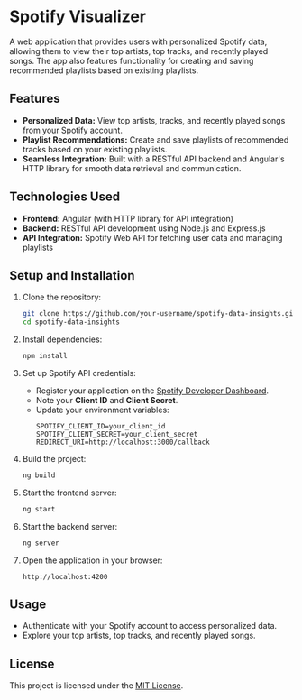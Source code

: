 
# Spotify Visualizer

A web application that provides users with personalized Spotify data, allowing them to view their top artists, top tracks, and recently played songs. The app also features functionality for creating and saving recommended playlists based on existing playlists.  

## Features  
- **Personalized Data:** View top artists, tracks, and recently played songs from your Spotify account.  
- **Playlist Recommendations:** Create and save playlists of recommended tracks based on your existing playlists.  
- **Seamless Integration:** Built with a RESTful API backend and Angular's HTTP library for smooth data retrieval and communication.  

## Technologies Used  
- **Frontend:** Angular (with HTTP library for API integration)  
- **Backend:** RESTful API development using Node.js and Express.js  
- **API Integration:** Spotify Web API for fetching user data and managing playlists  

## Setup and Installation  

1. Clone the repository:  
   ```bash  
   git clone https://github.com/your-username/spotify-data-insights.git  
   cd spotify-data-insights  
   ```  

2. Install dependencies:  
   ```bash  
   npm install  
   ```  

3. Set up Spotify API credentials:  
   - Register your application on the [Spotify Developer Dashboard](https://developer.spotify.com/dashboard/).  
   - Note your **Client ID** and **Client Secret**.  
   - Update your environment variables:  
     ```env  
     SPOTIFY_CLIENT_ID=your_client_id  
     SPOTIFY_CLIENT_SECRET=your_client_secret  
     REDIRECT_URI=http://localhost:3000/callback  
     ```  
4. Build the project:  
   ```bash  
   ng build 
   ```
   
5. Start the frontend server:  
   ```bash  
   ng start  
   ```

6. Start the backend server:  
   ```bash  
   ng server  
   ``` 

7. Open the application in your browser:  
   ```
   http://localhost:4200  
   ```  

## Usage  
- Authenticate with your Spotify account to access personalized data.  
- Explore your top artists, top tracks, and recently played songs.   

## License  
This project is licensed under the [MIT License](LICENSE).  
